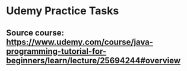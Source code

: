 # Udemy Practice Tasks
## Source course: https://www.udemy.com/course/java-programming-tutorial-for-beginners/learn/lecture/25694244#overview
